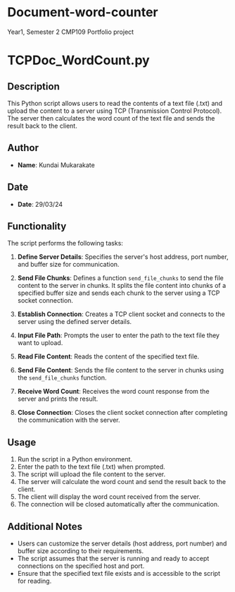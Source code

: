 # Document-word-counter
Year1, Semester 2 CMP109 Portfolio project
# TCPDoc_WordCount.py

## Description

This Python script allows users to read the contents of a text file (.txt) and upload the content to a server using TCP (Transmission Control Protocol). The server then calculates the word count of the text file and sends the result back to the client.

## Author

- **Name**: Kundai Mukarakate

## Date

- **Date**: 29/03/24

## Functionality

The script performs the following tasks:

1. **Define Server Details**: Specifies the server's host address, port number, and buffer size for communication.

2. **Send File Chunks**: Defines a function `send_file_chunks` to send the file content to the server in chunks. It splits the file content into chunks of a specified buffer size and sends each chunk to the server using a TCP socket connection.

3. **Establish Connection**: Creates a TCP client socket and connects to the server using the defined server details.

4. **Input File Path**: Prompts the user to enter the path to the text file they want to upload.

5. **Read File Content**: Reads the content of the specified text file.

6. **Send File Content**: Sends the file content to the server in chunks using the `send_file_chunks` function.

7. **Receive Word Count**: Receives the word count response from the server and prints the result.

8. **Close Connection**: Closes the client socket connection after completing the communication with the server.

## Usage

1. Run the script in a Python environment.
2. Enter the path to the text file (.txt) when prompted.
3. The script will upload the file content to the server.
4. The server will calculate the word count and send the result back to the client.
5. The client will display the word count received from the server.
6. The connection will be closed automatically after the communication.

## Additional Notes

- Users can customize the server details (host address, port number) and buffer size according to their requirements.
- The script assumes that the server is running and ready to accept connections on the specified host and port.
- Ensure that the specified text file exists and is accessible to the script for reading.

